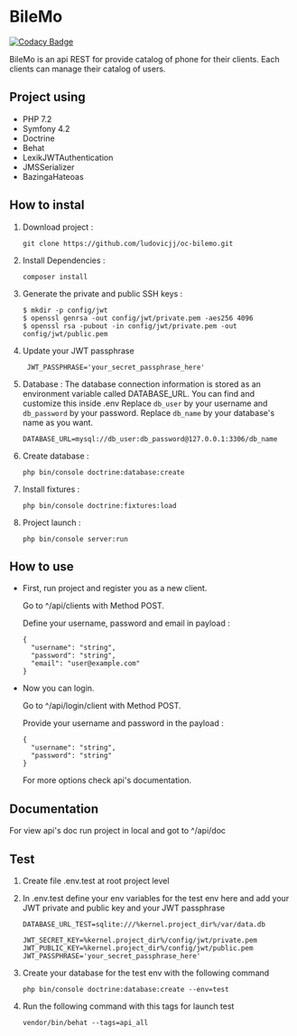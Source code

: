 # BileMo
 
 [![Codacy Badge](https://api.codacy.com/project/badge/Grade/ad1770f19bae44ed848a1d74857c3712)](https://www.codacy.com/app/ludovicjj/oc-bilemo?utm_source=github.com&amp;utm_medium=referral&amp;utm_content=ludovicjj/oc-bilemo&amp;utm_campaign=Badge_Grade)
 
 BileMo is an api REST for provide catalog of phone for their clients. Each clients can manage their catalog of users.
 
## Project using
*   PHP 7.2
*   Symfony 4.2
*   Doctrine
*   Behat
*   LexikJWTAuthentication
*   JMSSerializer
*   BazingaHateoas

## How to instal
1.  Download project :
    ``` 
    git clone https://github.com/ludovicjj/oc-bilemo.git
    ```
2.  Install Dependencies :
    ```
    composer install
    ```
3.  Generate the private and public SSH keys :
     ```
     $ mkdir -p config/jwt
     $ openssl genrsa -out config/jwt/private.pem -aes256 4096
     $ openssl rsa -pubout -in config/jwt/private.pem -out config/jwt/public.pem
     ```
4.  Update your JWT passphrase
    ```
     JWT_PASSPHRASE='your_secret_passphrase_here'
     ```
5.  Database :
    The database connection information is stored as an environment variable called DATABASE_URL. You can find and customize this inside .env 
    Replace ```db_user``` by your username and  ```db_password``` by your password. Replace ```db_name``` by your database's name as you want.
    ``` 
    DATABASE_URL=mysql://db_user:db_password@127.0.0.1:3306/db_name
     ```
6.  Create database : 
    ```
    php bin/console doctrine:database:create
    ```
7.  Install fixtures :
    ```
    php bin/console doctrine:fixtures:load
    ```
8.  Project launch :
    ```
    php bin/console server:run
    ```
## How to use
*   First, run project and register you as a new client. 
   
    Go to ^/api/clients with Method POST. 
   
    Define your username, password and email in payload :
    ```
    {
      "username": "string",
      "password": "string",
      "email": "user@example.com"
    }
    ```
*   Now you can login. 
   
    Go to ^/api/login/client with Method POST.
   
    Provide your username and password in the payload :
    ```
    {
      "username": "string",
      "password": "string"
    }
    ``` 
    For more options check api's documentation.
## Documentation
For view api's doc run project in local and got to ^/api/doc
## Test
1.  Create file .env.test at root project level

2.  In .env.test define your env variables for the test env here and add your JWT private and public key and your JWT passphrase
    ```
    DATABASE_URL_TEST=sqlite:///%kernel.project_dir%/var/data.db
    
    JWT_SECRET_KEY=%kernel.project_dir%/config/jwt/private.pem
    JWT_PUBLIC_KEY=%kernel.project_dir%/config/jwt/public.pem
    JWT_PASSPHRASE='your_secret_passphrase_here'
    ```
3.  Create your database for the test env with the following command
    ```
    php bin/console doctrine:database:create --env=test
    ```
    
4.  Run the following command with this tags for launch test
    ```
    vendor/bin/behat --tags=api_all
    ```